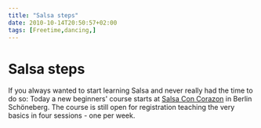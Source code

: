 ```yaml
---
title: "Salsa steps"
date: 2010-10-14T20:50:57+02:00
tags: [Freetime,dancing,]
---
```


# Salsa steps


If you always wanted to start learning Salsa and never really had the time to do so: Today a new beginners' course 
starts at <a href="http://www.salsa-and-more.de/">Salsa Con Corazon</a> in Berlin Schöneberg. The course is still open 
for registration teaching the very basics in four sessions - one per week.
